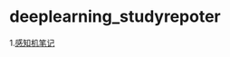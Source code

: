 # deeplearning_studyrepoter

1.[感知机笔记](https://prometheus-code.github.io/deeplearning_studyrepoter/感知机.html)
